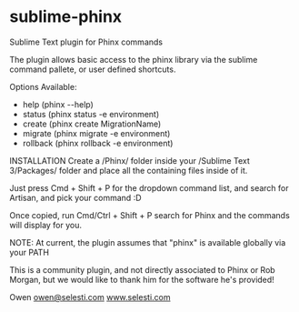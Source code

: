 sublime-phinx
===============

Sublime Text plugin for Phinx commands

The plugin allows basic access to the phinx library via the sublime command pallete, or user defined shortcuts.

Options Available:
- help (phinx --help)
- status (phinx status -e environment)
- create (phinx create MigrationName)
- migrate (phinx migrate -e environment)
- rollback (phinx rollback -e environment)

INSTALLATION
Create a /Phinx/ folder inside your /Sublime Text 3/Packages/ folder and place all the containing files inside of it. 

Just press Cmd + Shift + P for the dropdown command list, and search for Artisan, and pick your command :D

Once copied, run Cmd/Ctrl + Shift + P search for Phinx and the commands will display for you.

NOTE: At current, the plugin assumes that "phinx" is available globally via your PATH

This is a community plugin, and not directly associated to Phinx or Rob Morgan, but we would like to thank him for the software he's provided!

Owen
owen@selesti.com
www.selesti.com